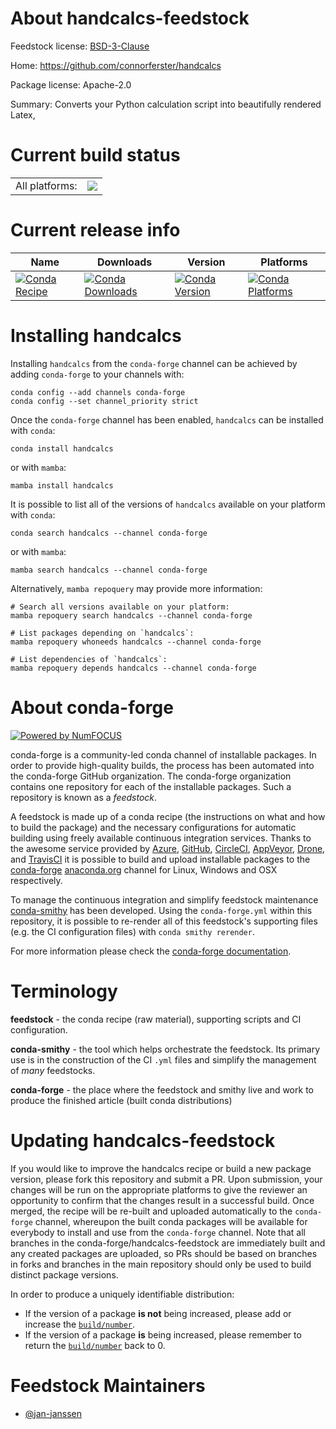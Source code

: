 About handcalcs-feedstock
=========================

Feedstock license: [BSD-3-Clause](https://github.com/conda-forge/handcalcs-feedstock/blob/main/LICENSE.txt)

Home: https://github.com/connorferster/handcalcs

Package license: Apache-2.0

Summary: Converts your Python calculation script into beautifully rendered Latex,

Current build status
====================


<table><tr><td>All platforms:</td>
    <td>
      <a href="https://dev.azure.com/conda-forge/feedstock-builds/_build/latest?definitionId=14731&branchName=main">
        <img src="https://dev.azure.com/conda-forge/feedstock-builds/_apis/build/status/handcalcs-feedstock?branchName=main">
      </a>
    </td>
  </tr>
</table>

Current release info
====================

| Name | Downloads | Version | Platforms |
| --- | --- | --- | --- |
| [![Conda Recipe](https://img.shields.io/badge/recipe-handcalcs-green.svg)](https://anaconda.org/conda-forge/handcalcs) | [![Conda Downloads](https://img.shields.io/conda/dn/conda-forge/handcalcs.svg)](https://anaconda.org/conda-forge/handcalcs) | [![Conda Version](https://img.shields.io/conda/vn/conda-forge/handcalcs.svg)](https://anaconda.org/conda-forge/handcalcs) | [![Conda Platforms](https://img.shields.io/conda/pn/conda-forge/handcalcs.svg)](https://anaconda.org/conda-forge/handcalcs) |

Installing handcalcs
====================

Installing `handcalcs` from the `conda-forge` channel can be achieved by adding `conda-forge` to your channels with:

```
conda config --add channels conda-forge
conda config --set channel_priority strict
```

Once the `conda-forge` channel has been enabled, `handcalcs` can be installed with `conda`:

```
conda install handcalcs
```

or with `mamba`:

```
mamba install handcalcs
```

It is possible to list all of the versions of `handcalcs` available on your platform with `conda`:

```
conda search handcalcs --channel conda-forge
```

or with `mamba`:

```
mamba search handcalcs --channel conda-forge
```

Alternatively, `mamba repoquery` may provide more information:

```
# Search all versions available on your platform:
mamba repoquery search handcalcs --channel conda-forge

# List packages depending on `handcalcs`:
mamba repoquery whoneeds handcalcs --channel conda-forge

# List dependencies of `handcalcs`:
mamba repoquery depends handcalcs --channel conda-forge
```


About conda-forge
=================

[![Powered by
NumFOCUS](https://img.shields.io/badge/powered%20by-NumFOCUS-orange.svg?style=flat&colorA=E1523D&colorB=007D8A)](https://numfocus.org)

conda-forge is a community-led conda channel of installable packages.
In order to provide high-quality builds, the process has been automated into the
conda-forge GitHub organization. The conda-forge organization contains one repository
for each of the installable packages. Such a repository is known as a *feedstock*.

A feedstock is made up of a conda recipe (the instructions on what and how to build
the package) and the necessary configurations for automatic building using freely
available continuous integration services. Thanks to the awesome service provided by
[Azure](https://azure.microsoft.com/en-us/services/devops/), [GitHub](https://github.com/),
[CircleCI](https://circleci.com/), [AppVeyor](https://www.appveyor.com/),
[Drone](https://cloud.drone.io/welcome), and [TravisCI](https://travis-ci.com/)
it is possible to build and upload installable packages to the
[conda-forge](https://anaconda.org/conda-forge) [anaconda.org](https://anaconda.org/)
channel for Linux, Windows and OSX respectively.

To manage the continuous integration and simplify feedstock maintenance
[conda-smithy](https://github.com/conda-forge/conda-smithy) has been developed.
Using the ``conda-forge.yml`` within this repository, it is possible to re-render all of
this feedstock's supporting files (e.g. the CI configuration files) with ``conda smithy rerender``.

For more information please check the [conda-forge documentation](https://conda-forge.org/docs/).

Terminology
===========

**feedstock** - the conda recipe (raw material), supporting scripts and CI configuration.

**conda-smithy** - the tool which helps orchestrate the feedstock.
                   Its primary use is in the construction of the CI ``.yml`` files
                   and simplify the management of *many* feedstocks.

**conda-forge** - the place where the feedstock and smithy live and work to
                  produce the finished article (built conda distributions)


Updating handcalcs-feedstock
============================

If you would like to improve the handcalcs recipe or build a new
package version, please fork this repository and submit a PR. Upon submission,
your changes will be run on the appropriate platforms to give the reviewer an
opportunity to confirm that the changes result in a successful build. Once
merged, the recipe will be re-built and uploaded automatically to the
`conda-forge` channel, whereupon the built conda packages will be available for
everybody to install and use from the `conda-forge` channel.
Note that all branches in the conda-forge/handcalcs-feedstock are
immediately built and any created packages are uploaded, so PRs should be based
on branches in forks and branches in the main repository should only be used to
build distinct package versions.

In order to produce a uniquely identifiable distribution:
 * If the version of a package **is not** being increased, please add or increase
   the [``build/number``](https://docs.conda.io/projects/conda-build/en/latest/resources/define-metadata.html#build-number-and-string).
 * If the version of a package **is** being increased, please remember to return
   the [``build/number``](https://docs.conda.io/projects/conda-build/en/latest/resources/define-metadata.html#build-number-and-string)
   back to 0.

Feedstock Maintainers
=====================

* [@jan-janssen](https://github.com/jan-janssen/)

